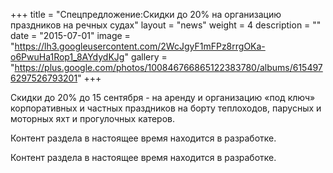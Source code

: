 +++
title = "Спецпредложение:Скидки до 20% на организацию праздников на речных судах"
layout = "news"
weight = 4
description = ""
date = "2015-07-01"
image = "https://lh3.googleusercontent.com/2WcJgyF1mFPz8rrgOKa-o6PwuHa1Rop1_8AYdydKJg"
gallery = "https://plus.google.com/photos/100846766865122383780/albums/6154976297526793201"
+++

Скидки до 20% до 15 сентября - на аренду и организацию «под ключ» корпоративных и частных праздников на борту теплоходов, парусных и моторных яхт и прогулочных катеров.

<!--more-->

Контент раздела в настоящее время находится в разработке.

Контент раздела в настоящее время находится в разработке.
